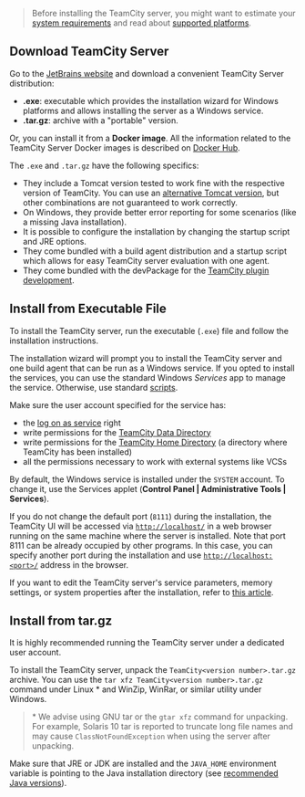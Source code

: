 [//]: # (title: Install TeamCity Server on Windows)
[//]: # (auxiliary-id: Install TeamCity Server on Windows)

>Before installing the TeamCity server, you might want to estimate your [system requirements](system-requirements.md) and read about [supported platforms](supported-platforms-and-environments.md).

## Download TeamCity Server

Go to the [JetBrains website](http://www.jetbrains.com/teamcity/download/) and download a convenient TeamCity Server distribution:
* __.exe__: executable which provides the installation wizard for Windows platforms and allows installing the server as a Windows service.
* __.tar.gz__: archive with a "portable" version.

Or, you can install it from a __Docker image__. All the information related to the TeamCity Server Docker images is described on [Docker Hub](https://hub.docker.com/r/jetbrains/teamcity-server/).

The `.exe` and `.tar.gz` have the following specifics:
* They include a Tomcat version tested to work fine with the respective version of TeamCity. You can use an [alternative Tomcat version](how-to.md#Install+Non-Bundled+Version+of+Tomcat), but other combinations are not guaranteed to work correctly.
* On Windows, they provide better error reporting for some scenarios (like a missing Java installation).
* It is possible to configure the installation by changing the startup script and JRE options.
* They come bundled with a build agent distribution and a startup script which allows for easy TeamCity server evaluation with one agent.
* They come bundled with the devPackage for the [TeamCity plugin development](https://plugins.jetbrains.com/docs/teamcity/developing-teamcity-plugins.html).

## Install from Executable File

To install the TeamCity server, run the executable (`.exe`) file and follow the installation instructions.

The installation wizard will prompt you to install the TeamCity server and one build agent that can be run as a Windows service. If you opted to install the services, you can use the standard Windows _Services_ app to manage the service. Otherwise, use standard [scripts](start-teamcity-server.md).

Make sure the user account specified for the service has:
* the [log on as service](https://docs.microsoft.com/en-us/previous-versions/windows/it-pro/windows-server-2008-R2-and-2008/cc794944(v=ws.10)?redirectedfrom=MSDN) right
* write permissions for the [TeamCity Data Directory](teamcity-data-directory.md)
* write permissions for the [TeamCity Home Directory](teamcity-home-directory.md) (a directory where TeamCity has been installed)
* all the permissions necessary to work with external systems like VCSs

By default, the Windows service is installed under the `SYSTEM` account. To change it, use the Services applet (__Control Panel | Administrative Tools | Services__).

If you do not change the default port (`8111`) during the installation, the TeamCity UI will be accessed via [`http://localhost/`](http://localhost/) in a web browser running on the same machine where the server is installed. Note that port 8111 can be already occupied by other programs. In this case, you can specify another port during the installation and use [`http://localhost:<port>/`](http://localhost:<port>/) address in the browser.

If you want to edit the TeamCity server's service parameters, memory settings, or system properties after the installation, refer to [this article](server-startup-properties.md).

## Install from tar.gz

It is highly recommended running the TeamCity server under a dedicated user account.

To install the TeamCity server, unpack the `TeamCity<version number>.tar.gz` archive. You can use the `tar xfz TeamCity<version number>.tar.gz` command under Linux \* and WinZip, WinRar, or similar utility under Windows.

>\* We advise using GNU tar or the `gtar xfz` command for unpacking. For example, Solaris 10 tar is reported to truncate long file names and may cause `ClassNotFoundException` when using the server after unpacking.

Make sure that JRE or JDK are installed and the `JAVA_HOME` environment variable is pointing to the Java installation directory (see [recommended Java versions](supported-platforms-and-environments.md#TeamCity+Server)).